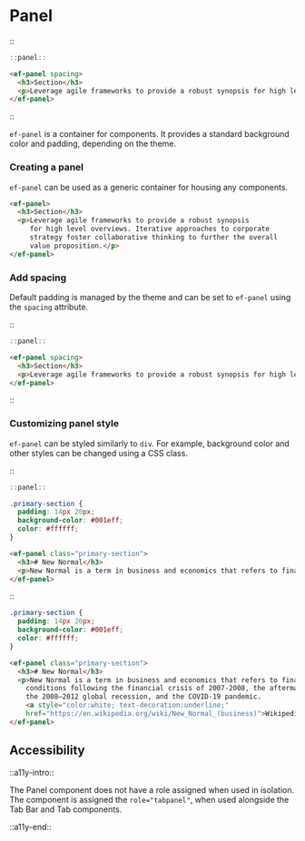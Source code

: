 <!--
type: page
title: Panel
location: ./elements/panel
layout: default
-->

# Panel
::
```javascript
::panel::
```
```html
<ef-panel spacing>
  <h3>Section</h3>
  <p>Leverage agile frameworks to provide a robust synopsis for high level overviews. Iterative approaches to corporate strategy foster collaborative thinking to further the overall value proposition.</p>
</ef-panel>
```
::

`ef-panel` is a container for components. It provides a standard background color and padding, depending on the theme.

### Creating a panel
`ef-panel` can be used as a generic container for housing any components.

```html
<ef-panel>
  <h3>Section</h3>
  <p>Leverage agile frameworks to provide a robust synopsis
     for high level overviews. Iterative approaches to corporate 
     strategy foster collaborative thinking to further the overall 
     value proposition.</p>
</ef-panel>
```

### Add spacing
Default padding is managed by the theme and can be set to `ef-panel` using the `spacing` attribute.

::
```javascript
::panel::
```
```html
<ef-panel spacing>
  <h3>Section</h3>
  <p>Leverage agile frameworks to provide a robust synopsis for high level overviews. Iterative approaches to corporate strategy foster collaborative thinking to further the overall value proposition.</p>
</ef-panel>
```
::

### Customizing panel style
`ef-panel` can be styled similarly to `div`. For example, background color and other styles can be changed using a CSS class.

::
```javascript
::panel::
```
```css
.primary-section {
  padding: 14px 20px;
  background-color: #001eff;
  color: #ffffff;
}
```
```html
<ef-panel class="primary-section">
  <h3># New Normal</h3>
  <p>New Normal is a term in business and economics that refers to financial conditions following the financial crisis of 2007-2008, the aftermath of the 2008–2012 global recession, and the COVID-19 pandemic. <a style="color:white; text-decoration:underline;" href="https://en.wikipedia.org/wiki/New_Normal_(business)">Wikipedia</a></p>
</ef-panel>
```
::

```css
.primary-section {
  padding: 14px 20px;
  background-color: #001eff;
  color: #ffffff;
}
```
```html
<ef-panel class="primary-section">
  <h3># New Normal</h3>
  <p>New Normal is a term in business and economics that refers to financial 
    conditions following the financial crisis of 2007-2008, the aftermath of 
    the 2008–2012 global recession, and the COVID-19 pandemic. 
    <a style="color:white; text-decoration:underline;" 
    href="https://en.wikipedia.org/wiki/New_Normal_(business)">Wikipedia</a></p>
</ef-panel>
```

## Accessibility
::a11y-intro::

The Panel component does not have a role assigned when used in isolation. The component is assigned the `role="tabpanel"`, when used alongside the Tab Bar and Tab components.

::a11y-end::
